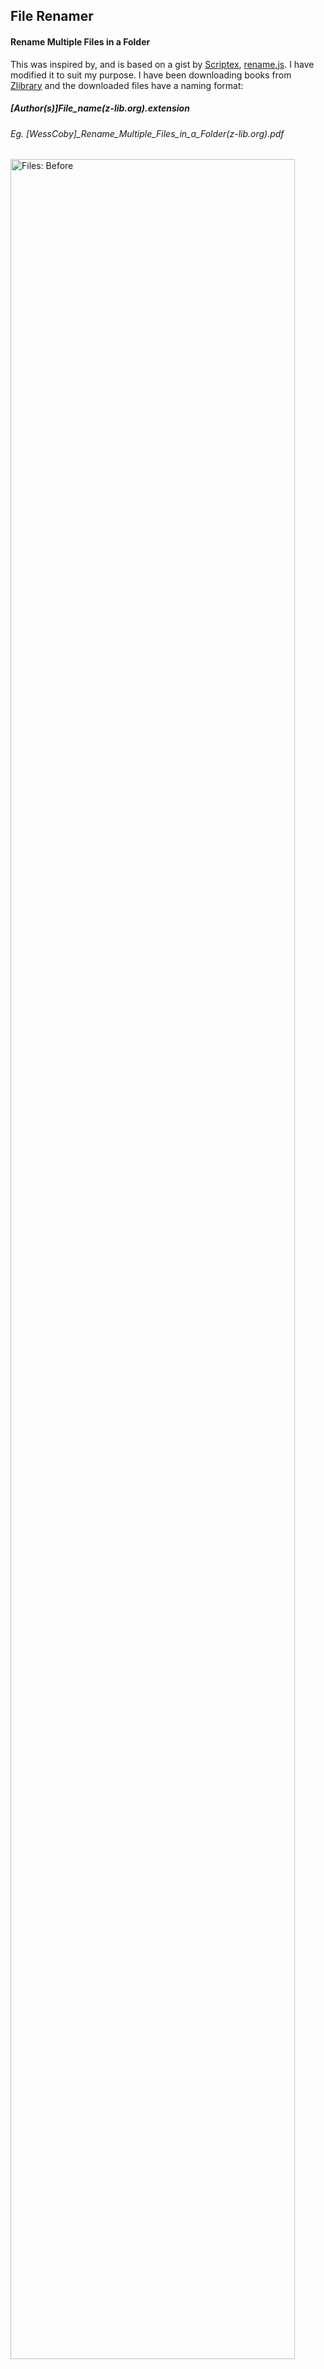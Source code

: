 ## File Renamer
#### Rename Multiple Files in a Folder

This was inspired by, and is based on a gist by [Scriptex](https://gist.github.com/scriptex), [rename.js](https://gist.github.com/scriptex/20536d8cda36221f91d69a6bd4a528b3).
I have modified it to suit my purpose. 
I have been downloading books from [Zlibrary](https://b-ok.cc/) and the downloaded files have a naming format:
##### \[Author\(s\)\]File_name\(z-lib.org\).extension
###### Eg. \[WessCoby\]_Rename_Multiple_Files_in_a_Folder(z-lib.org\).pdf

<img src="https://github.com/WessCoby/file-renamer/blob/master/images/files_bfr.png" width="95%" title="Files: Before">
<img src="https://github.com/WessCoby/file-renamer/blob/master/images/ide_bfr.png" width="95%" title="IDE: Before">

The Key things i want from this file name string are just the file name and authors(s)
And i want to rename each file to:
##### Filename - Author(s).extension
###### Eg. Rename Multiple Files in a Folder - WessCoby.pdf

<img src="https://github.com/WessCoby/file-renamer/blob/master/images/ide_aftr.png" width="95%" title="IDE: After">
<img src="https://github.com/WessCoby/file-renamer/blob/master/images/files_aftr.png" width="95%" title="Files: After">

##  Renaming Process

*   Use `filePattern` to filter for files that need to be renamed
*   Use `authorPattern` to extract Author name(s), and assign to the variable `author` and remove underscores
*   Use `bookNamePattern` to extract book name and assign to the variable `book` and remove underscores
*   Combine `book` and `author` and assign to `newName`. 
*   Format: `book - @author.extension`

## Usage
*   Create a new folder named `Files` in the root directory and place the files to be renamed in it.
*   Then use either `npm start` or `node rename` to run.
